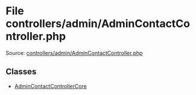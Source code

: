 File controllers/admin/AdminContactController.php
=========

Source: [controllers/admin/AdminContactController.php](https://github.com/PrestaShop/PrestaShop/blob/1.5.0.5/controllers/admin/AdminContactController.php)


Classes
-------

* [AdminContactControllerCore](class.AdminContactControllerCore.md)

